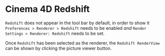 # Cinema 4D Redshift

`Redshift` does not appear in the tool bar by default, in order to show it `Preferences > Renderer > Redshift` needs to be enabled *and* `Render Settings > Renderer: Redshift` needs to be set.

Once `Redshift` has been selected as the renderer, the `Redshift RenderView` can be shown by clicking the picture viewer button.

